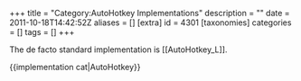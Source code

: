 +++
title = "Category:AutoHotkey Implementations"
description = ""
date = 2011-10-18T14:42:52Z
aliases = []
[extra]
id = 4301
[taxonomies]
categories = []
tags = []
+++

The de facto standard implementation is [[AutoHotkey_L]].


{{implementation cat|AutoHotkey}}
